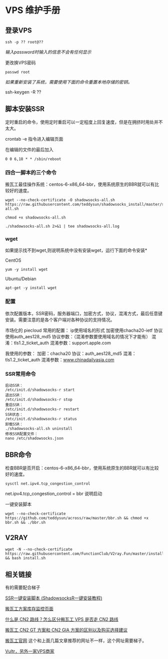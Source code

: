 # VPS  维护手册


## 登录VPS

```
ssh -p ?? root@??
```

*输入password时输入的信息不会有任何显示*

更改换VPS密码

```
passwd root
```

*如果重新安装了系统，需要使用下面的命令重置本地存储的密钥。*

ssh-keygen -R ??

## 脚本安装SSR

定时重启的命令，使用定时重启可以一定程度上回复速度，但是在拥挤时用处并不太大。

crontab -e 指令进入编辑页面

在编辑的文件的最后加入


```
0 0 6,18 * * /sbin/reboot
```

### 四合一脚本的三个命令

搬瓦工最佳操作系统：centos-6-x86_64-bbr，使用系统原生的BBR就可以有比较好的速度。

```
wget --no-check-certificate -O shadowsocks-all.sh https://raw.githubusercontent.com/teddysun/shadowsocks_install/master/shadowsocks-all.sh
```

```
chmod +x shadowsocks-all.sh
```

```
./shadowsocks-all.sh 2>&1 | tee shadowsocks-all.log
```



### wget

如果提示找不到wget,则说明系统中没有安装wget，运行下面的命令安装*

CentOS

```
yum -y install wget
```

Ubuntu/Debian

```
apt-get -y install wget
```

### 配置

依次配置版本，SSR密码，服务器端口，加密方式，协议，混淆方式，最后任意键安装。需要注意的是各个客户端对各种协议的支持情况。

市场化的 piecloud 常用的配置：
ip使用域名的形式
加密使用chacha20-ietf
协议使用auth_aes128_md5
协议参数：（混淆参数要使用域名的情况下才能有）
混淆：tls1.2_ticket_auth
混淆参数：support.apple.com

我使用的参数：
加密：chacha20
协议：auth_aes128_md5
混淆：tls1.2_ticket_auth
混淆参数：www.chinadailyasia.com


### SSR常用命令

```
启动SSR：
/etc/init.d/shadowsocks-r start
退出SSR：
/etc/init.d/shadowsocks-r stop
重启SSR：
/etc/init.d/shadowsocks-r restart
SSR状态：
/etc/init.d/shadowsocks-r status
卸载SSR：
./shadowsocks-all.sh uninstall
修改SSR配置文件：
nano /etc/shadowsocks.json
```

## BBR命令

检查BBR是否开启：centos-6-x86_64-bbr，使用系统原生的BBR就可以有比较好的速度。

```
sysctl net.ipv4.tcp_congestion_control
```

net.ipv4.tcp_congestion_control = bbr
说明启动

一键安装脚本

```
wget --no-check-certificate https://github.com/teddysun/across/raw/master/bbr.sh && chmod +x bbr.sh && ./bbr.sh
```

## V2RAY

```
wget -N --no-check-certificate https://raw.githubusercontent.com/FunctionClub/V2ray.Fun/master/install.sh && bash install.sh
```
## 相关链接
有的需要配合梯子

[SSR一键安装脚本 (ShadowsocksR一键安装教程)](https://ssr.tools/31)

[搬瓦工方案库存监控页面](https://stock.bwg.net/)

[什么是 CN2 路线？怎么区分搬瓦工 VPS 是否走 CN2 路线](https://www.bandwagonhost.net/2522.html)

[搬瓦工 CN2 GT 方案和 CN2 GIA 方案的区别以及购买选择建议](https://www.bandwagonhost.net/1716.html)

[搬瓦工官网](http://bandwagonhost.com/) 这个和上面几篇文章推荐的网址不一样，这个网址需要梯子。

[Vultr，另外一家VPS商家](vultr.com)
